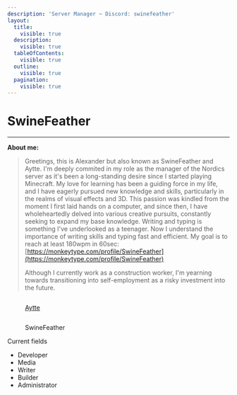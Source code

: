 ```yaml
---
description: 'Server Manager ~ Discord: swinefeather'
layout:
  title:
    visible: true
  description:
    visible: true
  tableOfContents:
    visible: true
  outline:
    visible: true
  pagination:
    visible: true
---
```


# SwineFeather

***

**About me:**

> Greetings, this is Alexander but also known as SwineFeather and Aytte. I'm deeply commited in my role as the manager of the Nordics server as it's been a long-standing desire since I started playing Minecraft. My love for learning has been a guiding force in my life, and I have eagerly pursued new knowledge and skills, particularly in the realms of visual effects and 3D. This passion was kindled from the moment I first laid hands on a computer, and since then, I have wholeheartedly delved into various creative pursuits, constantly seeking to expand my base knowledge. Writing and typing is something I've underlooked as a teenager. Now I understand the importance of writing skills and typing fast and efficient. My goal is to reach at least 180wpm in 60sec: [https://monkeytype.com/profile/SwineFeather](https://monkeytype.com/profile/SwineFeather)
>
> Although I currently work as a construction worker, I'm yearning towards transitioning into self-employment as a risky investment into the future.

<div>

<figure><img src="../../.gitbook/assets/Aytte.png" alt=""><figcaption><p><a href="../../the-world/civilization/players/aytte.md">Aytte</a></p></figcaption></figure>

 

<figure><img src="../../.gitbook/assets/SwineFeather.png" alt=""><figcaption><p>SwineFeather</p></figcaption></figure>

</div>

Current fields

* Developer
* Media
* Writer
* Builder
* Administrator
